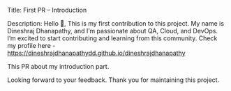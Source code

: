 Title: First PR – Introduction

Description:
Hello 👋,
This is my first contribution to this project. My name is Dineshraj Dhanapathy, and I’m passionate about QA, Cloud, and DevOps. I’m excited to start contributing and learning from this community.
Check my profile here  - https://dineshrajdhanapathydd.github.io/dineshrajdhanapathy

This PR about my introduction part.

Looking forward to your feedback. Thank you for maintaining this project.
